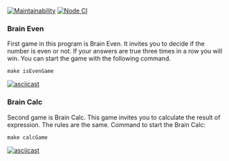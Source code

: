 [![Maintainability](https://api.codeclimate.com/v1/badges/d427d960e5fca1e725b4/maintainability)](https://codeclimate.com/github/Bulat100/frontend-project-lvl1/maintainability)
[![Node CI](https://github.com/Bulat100/frontend-project-lvl1/workflows/Node%20CI/badge.svg)](https://github.com/Bulat100/frontend-project-lvl1/actions)
### Brain Even
First game in this program is Brain Even. It invites you to decide if the number is even or not. If your answers are true three times in a row you will win. You can start the game with the following command. 
```
make isEvenGame
```
[![asciicast](https://asciinema.org/a/9r6RGUh9VE5IE5PK4kZfLNaRk.svg)](https://asciinema.org/a/9r6RGUh9VE5IE5PK4kZfLNaRk)
### Brain Calc
Second game is Brain Calc. This game invites you to calculate the result of expression. The rules are the same.
Command to start the Brain Calc:
```
make calcGame
```
[![asciicast](https://asciinema.org/a/RAhyactPKPQI3b7L2CDyTKdew.svg)](https://asciinema.org/a/RAhyactPKPQI3b7L2CDyTKdew)

